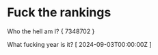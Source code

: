 # Fuck the rankings

Who the hell am I?
{ 7348702 }

What fucking year is it?
[ 2024-09-03T00:00:00Z ]
